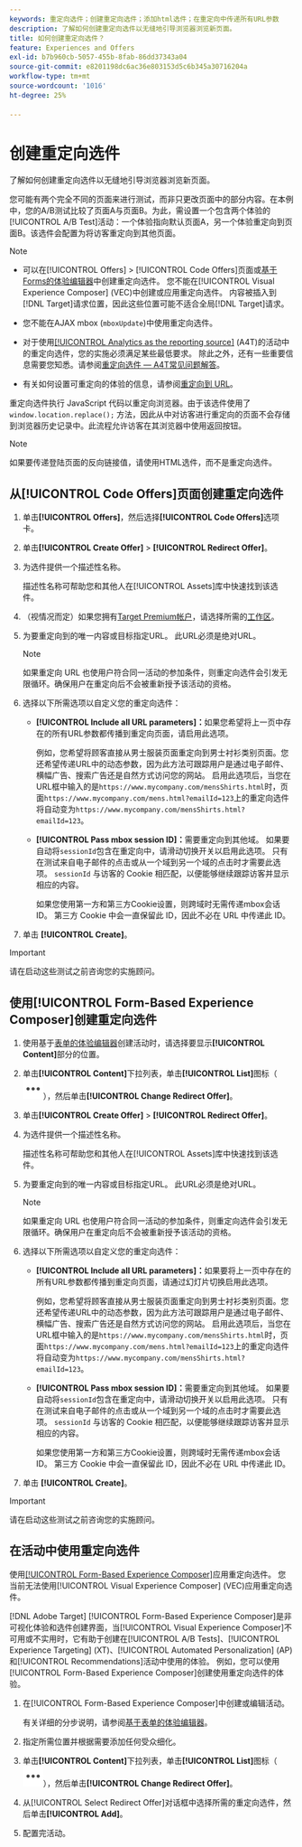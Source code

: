 ```yaml
---
keywords: 重定向选件；创建重定向选件；添加html选件；在重定向中传递所有URL参数
description: 了解如何创建重定向选件以无缝地引导浏览器浏览新页面。
title: 如何创建重定向选件？
feature: Experiences and Offers
exl-id: b7b960cb-5057-455b-8fab-86dd37343a04
source-git-commit: e8201198dc6ac36e803153d5c6b345a30716204a
workflow-type: tm+mt
source-wordcount: '1016'
ht-degree: 25%

---
```


# 创建重定向选件

了解如何创建重定向选件以无缝地引导浏览器浏览新页面。

您可能有两个完全不同的页面来进行测试，而非只更改页面中的部分内容。在本例中，您的A/B测试比较了页面A与页面B。为此，需设置一个包含两个体验的[!UICONTROL A/B Test]活动：一个体验指向默认页面A，另一个体验重定向到页面B。该选件会配置为将访客重定向到其他页面。

>[!NOTE]
>
> * 可以在[!UICONTROL Offers] > [!UICONTROL Code Offers]页面或[基于Forms的体验编辑器](/help/main/c-experiences/form-experience-composer.md)中创建重定向选件。 您不能在[!UICONTROL Visual Experience Composer] (VEC)中创建或应用重定向选件。 内容被插入到[!DNL Target]请求位置，因此这些位置可能不适合全局[!DNL Target]请求。
>
>* 您不能在AJAX mbox (`mboxUpdate`)中使用重定向选件。
>
>* 对于使用[[!UICONTROL Analytics as the reporting source]](/help/main/c-integrating-target-with-mac/a4t/a4t.md) (A4T)的活动中的重定向选件，您的实施必须满足某些最低要求。 除此之外，还有一些重要信息需要您知悉。请参阅[重定向选件 — A4T常见问题解答](/help/main/c-integrating-target-with-mac/a4t/r-a4t-faq/a4t-faq-redirect-offers.md#concept_21BF213F10E1414A9DCD4A98AF207905)。
>
>* 有关如何设置可重定向的体验的信息，请参阅[重定向到 URL](/help/main/c-experiences/c-visual-experience-composer/redirect-offer.md#task_9578678D42784F5EB9638F8AC8C911FA)。

重定向选件执行 JavaScript 代码以重定向浏览器。由于该选件使用了 `window.location.replace();` 方法，因此从中对访客进行重定向的页面不会存储到浏览器历史记录中。此流程允许访客在其浏览器中使用返回按钮。

>[!NOTE]
>
>如果要传递登陆页面的反向链接值，请使用HTML选件，而不是重定向选件。

## 从[!UICONTROL Code Offers]页面创建重定向选件

1. 单击&#x200B;**[!UICONTROL Offers]**，然后选择&#x200B;**[!UICONTROL Code Offers]**&#x200B;选项卡。
1. 单击&#x200B;**[!UICONTROL Create Offer]** > **[!UICONTROL Redirect Offer]**。
1. 为选件提供一个描述性名称。

   描述性名称可帮助您和其他人在[!UICONTROL Assets]库中快速找到该选件。

1. （视情况而定）如果您拥有[Target Premium帐户](/help/main/c-intro/intro.md#premium)，请选择所需的[工作区](/help/main/administrating-target/c-user-management/property-channel/properties-overview.md##section_B82EB409B67C4D9D9D20CE30E48DB1DC)。

1. 为要重定向到的唯一内容或目标指定URL。 此URL必须是绝对URL。

   >[!NOTE]
   >
   >如果重定向 URL 也使用户符合同一活动的参加条件，则重定向选件会引发无限循环。确保用户在重定向后不会被重新授予该活动的资格。

1. 选择以下所需选项以自定义您的重定向选件：

   * **[!UICONTROL Include all URL parameters]：**&#x200B;如果您希望将上一页中存在的所有URL参数都传播到重定向页面，请启用此选项。

     例如，您希望将顾客直接从男士服装页面重定向到男士衬衫类别页面。您还希望传递URL中的动态参数，因为此方法可跟踪用户是通过电子邮件、横幅广告、搜索广告还是自然方式访问您的网站。 启用此选项后，当您在URL框中输入的是`https://www.mycompany.com/mensShirts.html`时，页面`https://www.mycompany.com/mens.html?emailId=123`上的重定向选件将自动变为`https://www.mycompany.com/mensShirts.html?emailId=123`。

   * **[!UICONTROL Pass mbox session ID]：**&#x200B;需要重定向到其他域。 如果要自动将`sessionId`包含在重定向中，请滑动切换开关以启用此选项。 只有在测试来自电子邮件的点击或从一个域到另一个域的点击时才需要此选项。 `sessionId` 与访客的 Cookie 相匹配，以便能够继续跟踪访客并显示相应的内容。

     如果您使用第一方和第三方Cookie设置，则跨域时无需传递mbox会话ID。 第三方 Cookie 中会一直保留此 ID，因此不必在 URL 中传递此 ID。

1. 单击 **[!UICONTROL Create]**。

>[!IMPORTANT]
>
>请在启动这些测试之前咨询您的实施顾问。

## 使用[!UICONTROL Form-Based Experience Composer]创建重定向选件

1. 使用基于[表单的体验编辑器](/help/main/c-experiences/form-experience-composer.md)创建活动时，请选择要显示&#x200B;**[!UICONTROL Content]**&#x200B;部分的位置。
1. 单击&#x200B;**[!UICONTROL Content]**&#x200B;下拉列表，单击&#x200B;**[!UICONTROL List]**&#x200B;图标（![列表](/help/main/assets/icons/MoreSmallList.svg)），然后单击&#x200B;**[!UICONTROL Change Redirect Offer]**。
1. 单击&#x200B;**[!UICONTROL Create Offer]** > **[!UICONTROL Redirect Offer]**。
1. 为选件提供一个描述性名称。

   描述性名称可帮助您和其他人在[!UICONTROL Assets]库中快速找到该选件。

1. 为要重定向到的唯一内容或目标指定URL。 此URL必须是绝对URL。

   >[!NOTE]
   >
   >如果重定向 URL 也使用户符合同一活动的参加条件，则重定向选件会引发无限循环。确保用户在重定向后不会被重新授予该活动的资格。

1. 选择以下所需选项以自定义您的重定向选件：

   * **[!UICONTROL Include all URL parameters]：**&#x200B;如果要将上一页中存在的所有URL参数都传播到重定向页面，请通过幻灯片切换启用此选项。

     例如，您希望将顾客直接从男士服装页面重定向到男士衬衫类别页面。您还希望传递URL中的动态参数，因为此方法可跟踪用户是通过电子邮件、横幅广告、搜索广告还是自然方式访问您的网站。 启用此选项后，当您在URL框中输入的是`https://www.mycompany.com/mensShirts.html`时，页面`https://www.mycompany.com/mens.html?emailId=123`上的重定向选件将自动变为`https://www.mycompany.com/mensShirts.html?emailId=123`。

   * **[!UICONTROL Pass mbox session ID]：**&#x200B;需要重定向到其他域。 如果要自动将`sessionId`包含在重定向中，请滑动切换开关以启用此选项。 只有在测试来自电子邮件的点击或从一个域到另一个域的点击时才需要此选项。 `sessionId` 与访客的 Cookie 相匹配，以便能够继续跟踪访客并显示相应的内容。

     如果您使用第一方和第三方Cookie设置，则跨域时无需传递mbox会话ID。 第三方 Cookie 中会一直保留此 ID，因此不必在 URL 中传递此 ID。

1. 单击 **[!UICONTROL Create]**。

>[!IMPORTANT]
>
>请在启动这些测试之前咨询您的实施顾问。

## 在活动中使用重定向选件

使用[[!UICONTROL Form-Based Experience Composer]](/help/main/c-experiences/form-experience-composer.md)应用重定向选件。 您当前无法使用[!UICONTROL Visual Experience Composer] (VEC)应用重定向选件。

[!DNL Adobe Target] [!UICONTROL Form-Based Experience Composer]是非可视化体验和选件创建界面，当[!UICONTROL Visual Experience Composer]不可用或不实用时，它有助于创建在[!UICONTROL A/B Tests]、[!UICONTROL Experience Targeting] (XT)、[!UICONTROL Automated Personalization] (AP)和[!UICONTROL Recommendations]活动中使用的体验。 例如，您可以使用[!UICONTROL Form-Based Experience Composer]创建使用重定向选件的体验。

1. 在[!UICONTROL Form-Based Experience Composer]中创建或编辑活动。

   有关详细的分步说明，请参阅[基于表单的体验编辑器](/help/main/c-experiences/form-experience-composer.md)。

1. 指定所需位置并根据需要添加任何受众细化。

1. 单击&#x200B;**[!UICONTROL Content]**&#x200B;下拉列表，单击&#x200B;**[!UICONTROL List]**&#x200B;图标（![列表](/help/main/assets/icons/MoreSmallList.svg)），然后单击&#x200B;**[!UICONTROL Change Redirect Offer]**。
1. 从[!UICONTROL Select Redirect Offer]对话框中选择所需的重定向选件，然后单击&#x200B;**[!UICONTROL Add]**。
1. 配置完活动。
